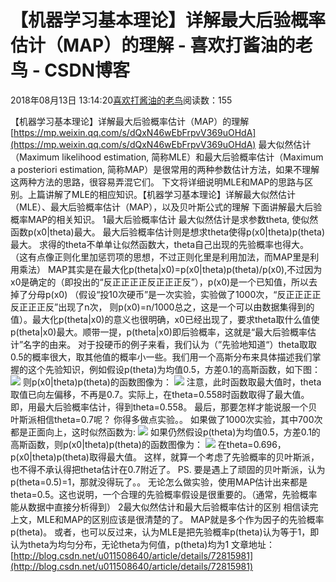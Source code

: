 
# 【机器学习基本理论】详解最大后验概率估计（MAP）的理解 - 喜欢打酱油的老鸟 - CSDN博客


2018年08月13日 13:14:20[喜欢打酱油的老鸟](https://me.csdn.net/weixin_42137700)阅读数：155


【机器学习基本理论】详解最大后验概率估计（MAP）的理解
[https://mp.weixin.qq.com/s/dQxN46wEbFrpvV369uOHdA](https://mp.weixin.qq.com/s/dQxN46wEbFrpvV369uOHdA)
最大似然估计（Maximum likelihood estimation, 简称MLE）和最大后验概率估计（Maximum a posteriori estimation, 简称MAP）是很常用的两种参数估计方法，如果不理解这两种方法的思路，很容易弄混它们。
下文将详细说明MLE和MAP的思路与区别。上篇讲解了MLE的相应知识。【机器学习基本理论】详解最大似然估计（MLE）、最大后验概率估计（MAP），以及贝叶斯公式的理解
下面讲解最大后验概率MAP的相关知识。
1最大后验概率估计
最大似然估计是求参数theta, 使似然函数p(x0|theta)最大。
最大后验概率估计则是想求theta使得p(x0|theta)p(theta)最大。
求得的theta不单单让似然函数大，theta自己出现的先验概率也得大。 （这有点像正则化里加惩罚项的思想，不过正则化里是利用加法，而MAP里是利用乘法）
MAP其实是在最大化p(theta|x0)=p(x0|theta)p(theta)/p(x0),不过因为x0是确定的（即投出的“反正正正正反正正正反”），p(x0)是一个已知值，所以去掉了分母p(x0)
（假设“投10次硬币”是一次实验，实验做了1000次，“反正正正正反正正正反”出现了n次，
则p(x0)=n/1000总之，这是一个可以由数据集得到的值）。最大化p(theta|x0)的意义也很明确，x0已经出现了，要求theta取什么值使p(theta|x0)最大。顺带一提，p(theta|x0)即后验概率，这就是“最大后验概率估计”名字的由来。
对于投硬币的例子来看，我们认为（”先验地知道“）theta取取0.5的概率很大，取其他值的概率小一些。我们用一个高斯分布来具体描述我们掌握的这个先验知识，例如假设p(theta)为均值0.5，方差0.1的高斯函数，如下图：
![](https://img-blog.csdn.net/20180813131302826?watermark/2/text/aHR0cHM6Ly9ibG9nLmNzZG4ubmV0L3dlaXhpbl80MjEzNzcwMA==/font/5a6L5L2T/fontsize/400/fill/I0JBQkFCMA==/dissolve/70)
则p(x0|theta)p(theta)的函数图像为：
![](https://img-blog.csdn.net/2018081313131459?watermark/2/text/aHR0cHM6Ly9ibG9nLmNzZG4ubmV0L3dlaXhpbl80MjEzNzcwMA==/font/5a6L5L2T/fontsize/400/fill/I0JBQkFCMA==/dissolve/70)
注意，此时函数取最大值时，theta取值已向左偏移，不再是0.7。实际上，在theta=0.558时函数取得了最大值。即，用最大后验概率估计，得到theta=0.558。
最后，那要怎样才能说服一个贝叶斯派相信theta=0.7呢？
你得多做点实验。。
如果做了1000次实验，其中700次都是正面向上，这时似然函数为:
![](https://img-blog.csdn.net/20180813131331228?watermark/2/text/aHR0cHM6Ly9ibG9nLmNzZG4ubmV0L3dlaXhpbl80MjEzNzcwMA==/font/5a6L5L2T/fontsize/400/fill/I0JBQkFCMA==/dissolve/70)
如果仍然假设p(theta)为均值0.5，方差0.1的高斯函数，则p(x0|theta)p(theta)的函数图像为：
![](https://img-blog.csdn.net/20180813131343357?watermark/2/text/aHR0cHM6Ly9ibG9nLmNzZG4ubmV0L3dlaXhpbl80MjEzNzcwMA==/font/5a6L5L2T/fontsize/400/fill/I0JBQkFCMA==/dissolve/70)
在theta=0.696，p(x0|theta)p(theta)取得最大值。
这样，就算一个考虑了先验概率的贝叶斯派，也不得不承认得把theta估计在0.7附近了。
PS. 要是遇上了顽固的贝叶斯派，认为p(theta=0.5)=1，那就没得玩了。。 无论怎么做实验，使用MAP估计出来都是theta=0.5。这也说明，一个合理的先验概率假设是很重要的。（通常，先验概率能从数据中直接分析得到）
2最大似然估计和最大后验概率估计的区别
相信读完上文，MLE和MAP的区别应该是很清楚的了。
MAP就是多个作为因子的先验概率p(theta)。
或者，也可以反过来，认为MLE是把先验概率p(theta)认为等于1，即认为theta为均匀分布，无论theta为何值，p(theta)均为1
文章地址：[http://blog.csdn.net/u011508640/article/details/72815981](http://blog.csdn.net/u011508640/article/details/72815981)


